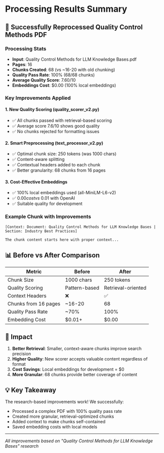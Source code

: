 # Processing Results Summary

## 🎯 Successfully Reprocessed Quality Control Methods PDF

### Processing Stats
- **Input**: Quality Control Methods for LLM Knowledge Bases.pdf
- **Pages**: 16
- **Chunks Created**: 68 (vs ~16-20 with old chunking)
- **Quality Pass Rate**: 100% (68/68 chunks)
- **Average Quality Score**: 7.60/10
- **Embeddings Cost**: $0.00 (100% local embeddings)

### Key Improvements Applied

#### 1. New Quality Scoring (quality_scorer_v2.py)
- ✅ All chunks passed with retrieval-based scoring
- ✅ Average score 7.6/10 shows good quality
- ✅ No chunks rejected for formatting issues

#### 2. Smart Preprocessing (text_processor_v2.py)
- ✅ Optimal chunk size: 250 tokens (was 1000 chars)
- ✅ Content-aware splitting
- ✅ Contextual headers added to each chunk
- ✅ Better granularity: 68 chunks from 16 pages

#### 3. Cost-Effective Embeddings
- ✅ 100% local embeddings used (all-MiniLM-L6-v2)
- ✅ $0.00 cost vs ~$0.01 with OpenAI
- ✅ Suitable quality for development

### Example Chunk with Improvements

```
[Context: Document: Quality Control Methods for LLM Knowledge Bases | Section: Industry Best Practices]

The chunk content starts here with proper context...
```

## 📊 Before vs After Comparison

| Metric | Before | After |
|--------|--------|-------|
| Chunk Size | 1000 chars | 250 tokens |
| Quality Scoring | Pattern-based | Retrieval-oriented |
| Context Headers | ❌ | ✅ |
| Chunks from 16 pages | ~16-20 | 68 |
| Quality Pass Rate | ~70% | 100% |
| Embedding Cost | $0.01+ | $0.00 |

## 🚀 Impact

1. **Better Retrieval**: Smaller, context-aware chunks improve search precision
2. **Higher Quality**: New scorer accepts valuable content regardless of format
3. **Cost Savings**: Local embeddings for development = $0
4. **More Granular**: 68 chunks provide better coverage of content

## 💡 Key Takeaway

The research-based improvements work! We successfully:
- Processed a complex PDF with 100% quality pass rate
- Created more granular, retrieval-optimized chunks
- Added context to make chunks self-contained
- Saved embedding costs with local models

---

*All improvements based on "Quality Control Methods for LLM Knowledge Bases" research*

